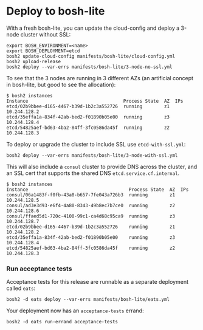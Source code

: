 # Deploy to bosh-lite

With a fresh bosh-lite, you can update the cloud-config and deploy a 3-node cluster without SSL:

```
export BOSH_ENVIRONMENT=<name>
export BOSH_DEPLOYMENT=etcd
bosh2 update-cloud-config manifests/bosh-lite/cloud-config.yml
bosh2 upload-release
bosh2 deploy --var-errs manifests/bosh-lite/3-node-no-ssl.yml
```

To see that the 3 nodes are running in 3 different AZs (an artificial concept in bosh-lite, but good to see the allocation):

```
$ bosh2 instances
Instance                                   Process State  AZ  IPs
etcd/02b9bbee-d165-4467-b39d-1b2c3a552726  running        z1  10.244.128.2
etcd/35effa1a-834f-42ab-bed2-f01890b05e00  running        z3  10.244.128.4
etcd/54825aef-bd63-4ba2-84ff-3fc0586da45f  running        z2  10.244.128.3
```

To deploy or upgrade the cluster to include SSL use `etcd-with-ssl.yml`:

```
bosh2 deploy --var-errs manifests/bosh-lite/3-node-with-ssl.yml
```

This will also include a `consul` cluster to provide DNS across the cluster, and an SSL cert that supports the shared DNS `etcd.service.cf.internal`.

```
$ bosh2 instances
Instance                                     Process State  AZ  IPs
consul/06a1483f-f0fb-43a8-b657-7fe043a726b3  running        z1  10.244.128.5
consul/ad3e3d93-e6f4-4a80-8343-49b8ec7b7ce0  running        z2  10.244.128.6
consul/ffaed5d1-720c-4100-99c1-ca4d68c95ca9  running        z3  10.244.128.7
etcd/02b9bbee-d165-4467-b39d-1b2c3a552726    running        z1  10.244.128.2
etcd/35effa1a-834f-42ab-bed2-f01890b05e00    running        z3  10.244.128.4
etcd/54825aef-bd63-4ba2-84ff-3fc0586da45f    running        z2  10.244.128.3
```

### Run acceptance tests

Acceptance tests for this release are runnable as a separate deployment called `eats`:

```
bosh2 -d eats deploy --var-errs manifests/bosh-lite/eats.yml
```

Your deployment now has an `acceptance-tests` errand:

```
bosh2 -d eats run-errand acceptance-tests
```
